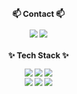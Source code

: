 <h3 align="center">📫 Contact 📫</h3>
<div align="center">
<a href="https://www.linkedin.com/in/min-jae-gwon-2a091b163" target="_blank"><img src="https://img.shields.io/badge/linkedin-blue.svg?&style=for-the-badge&logo=linkedin&logoColor=white"/></a>
<a href="https://velog.io/@hobby_is_coding/posts" target="_blank"><img src="https://img.shields.io/badge/velog-20C997?&style=for-the-badge&logo=Velog&logoColor=white"/></a> 
</div>
<h3 align="center">✨ Tech Stack ✨</h3>
<div align="center">
<img src="https://img.shields.io/badge/JavaScript-F7DF1E?style=for-the-badge&logo=JavaScript&logoColor=white">
<img src="https://img.shields.io/badge/TypeScript-3178C6?style=for-the-badge&logo=TypeScript&logoColor=white">
<img src="https://img.shields.io/badge/Python-3776AB?style=for-the-badge&logo=Python&logoColor=white">
<br />
<img src="https://img.shields.io/badge/nextjs-000000?style=for-the-badge&logo=nextdotjs&logoColor=white">
<img src="https://img.shields.io/badge/vuejs-4FC08D?style=for-the-badge&logo=vuedotjs&logoColor=white">
<img src="https://img.shields.io/badge/nodejs-5FA04E?style=for-the-badge&logo=nodedotjs&logoColor=white">
</div>



  
<!--
**minjae2271/minjae2271** is a ✨ _special_ ✨ repository because its `README.md` (this file) appears on your GitHub profile.

Here are some ideas to get you started:

- 🔭 I’m currently working on ...
- 🌱 I’m currently learning ...
- 👯 I’m looking to collaborate on ...
- 🤔 I’m looking for help with ...
- 💬 Ask me about ...
- 📫 How to reach me: ...
- 😄 Pronouns: ...
- ⚡ Fun fact: ...
-->
